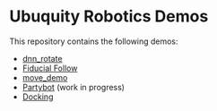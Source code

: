 
# Ubuquity Robotics Demos

This repository contains the following demos:

* [dnn_rotate](dnn_ratate) 
* [Fiducial Follow](fiducial_follow) 
* [move_demo](move_demo) 
* [Partybot](partybot) (work in progress)
* [Docking](docking)

